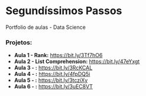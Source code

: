 # Segundíssimos Passos

Portfolio de aulas - Data Science


### Projetos:

* **Aula 1 - Rank:** https://bit.ly/3Tf7hO6
* **Aula 2 - List Comprehension:** https://bit.ly/47eYxgt
* **Aula 3 - :** https://bit.ly/3RcKCAL
* **Aula 4 - :** https://bit.ly/4fpDQ5i
* **Aula 5 - :** https://bit.ly/3tcziXy
* **Aula 6 - :** https://bit.ly/3uEC8VT
